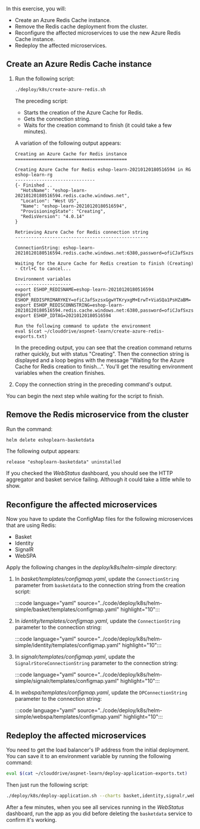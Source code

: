 In this exercise, you will:

- Create an Azure Redis Cache instance.
- Remove the Redis cache deployment from the cluster.
- Reconfigure the affected microservices to use the new Azure Redis Cache instance.
- Redeploy the affected microservices.

## Create an Azure Redis Cache instance

1. Run the following script:

    ```bash
    ./deploy/k8s/create-azure-redis.sh
    ```

    The preceding script:

    - Starts the creation of the Azure Cache for Redis.
    - Gets the connection string.
    - Waits for the creation command to finish (it could take a few minutes).

    A variation of the following output appears:

    ```console
    Creating an Azure Cache for Redis instance
    ==========================================
    
    Creating Azure Cache for Redis eshop-learn-20210120180516594 in RG eshop-learn-rg
    ------------------------------
    {- Finished ..
      "HotsName": "eshop-learn-20210120180516594.redis.cache.windows.net",
      "Location": "West US",
      "Name": "eshop-learn-20210120180516594",
      "ProvisioningState": "Creating",
      "RedisVersion": "4.0.14"
    }
    
    Retrieving Azure Cache for Redis connection string
    --------------------------------------------------
    
    ConnectionString: eshop-learn-20210120180516594.redis.cache.windows.net:6380,password=ofiCJafSxzsxGgwYTKryxgM+ErwT+ViaSQa1PsHZaBM=,ssl=True,abortConnect=False
    
    Waiting for the Azure Cache for Redis creation to finish (Creating) - Ctrl+C to cancel...
    
    Environment variables
    ---------------------
    export ESHOP_REDISNAME=eshop-learn-20210120180516594
    export ESHOP_REDISPRIMARYKEY=ofiCJafSxzsxGgwYTKryxgM+ErwT+ViaSQa1PsHZaBM=
    export ESHOP_REDISCONNSTRING=eshop-learn-20210120180516594.redis.cache.windows.net:6380,password=ofiCJafSxzsxGgwYTKryxgM+ErwT+ViaSQa1PsHZaBM=,ssl=True,abortConnect=False
    export ESHOP_IDTAG=20210120180516594
    
    Run the following command to update the environment
    eval $(cat ~/clouddrive/aspnet-learn/create-azure-redis-exports.txt)
    ```

    In the preceding output, you can see that the creation command returns rather quickly, but with status "Creating". Then the connection string is displayed and a loop begins with the message "Waiting for the Azure Cache for Redis creation to finish...". You'll get the resulting environment variables when the creation finishes.

1. Copy the connection string in the preceding command's output.

You can begin the next step while waiting for the script to finish.

## Remove the Redis microservice from the cluster

Run the command:

```bash
helm delete eshoplearn-basketdata
```

The following output appears:

```console
release "eshoplearn-basketdata" uninstalled
```

If you checked the *WebStatus* dashboard, you should see the HTTP aggregator and basket service failing. Although it could take a little while to show.

## Reconfigure the affected microservices

Now you have to update the ConfigMap files for the following microservices that are using Redis:

- Basket
- Identity
- SignalR
- WebSPA

Apply the following changes in the *deploy/k8s/helm-simple* directory:

1. In *basket/templates/configmap.yaml*, update the `ConnectionString` parameter from `basketdata` to the connection string from the creation script:

    :::code language="yaml" source="../code/deploy/k8s/helm-simple/basket/templates/configmap.yaml" highlight="10":::

1. In *identity/templates/configmap.yaml*, update the `ConnectionString` parameter to the connection string:

    :::code language="yaml" source="../code/deploy/k8s/helm-simple/identity/templates/configmap.yaml" highlight="10":::

1. In *signalr/templates/configmap.yaml*, update the `SignalrStoreConnectionString` parameter to the connection string:

    :::code language="yaml" source="../code/deploy/k8s/helm-simple/signalr/templates/configmap.yaml" highlight="10":::

1. In *webspa/templates/configmap.yaml*, update the `DPConnectionString` parameter to the connection string:

    :::code language="yaml" source="../code/deploy/k8s/helm-simple/webspa/templates/configmap.yaml" highlight="10":::

## Redeploy the affected microservices

You need to get the load balancer's IP address from the initial deployment. You can save it to an environment variable by running the following command:

```bash
eval $(cat ~/clouddrive/aspnet-learn/deploy-application-exports.txt)
```

Then just run the following script:

```bash
./deploy/k8s/deploy-application.sh --charts basket,identity,signalr,webspa
```

After a few minutes, when you see all services running in the *WebStatus* dashboard, run the app as you did before deleting the `basketdata` service to confirm it's working.
